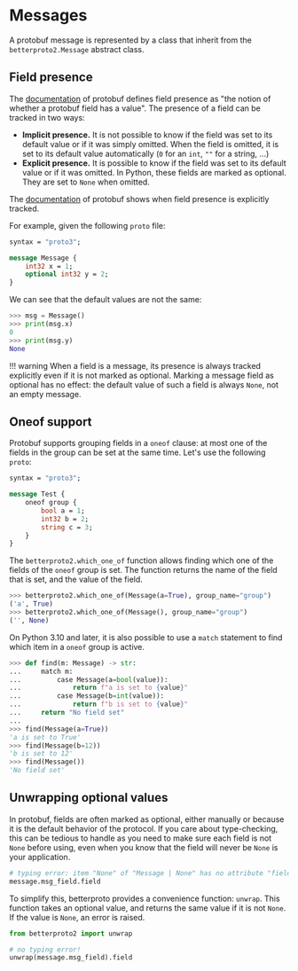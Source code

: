 # Messages

A protobuf message is represented by a class that inherit from the `betterproto2.Message` abstract class.

## Field presence

The [documentation](https://protobuf.dev/programming-guides/field_presence/) of protobuf defines field presence as "the
notion of whether a protobuf field has a value". The presence of a field can be tracked in two ways:

 - **Implicit presence.** It is not possible to know if the field was set to its default value or if it was simply
   omitted. When the field is omitted, it is set to its default value automatically (`0` for an `int`, `""` for a
   string, ...)
 - **Explicit presence.** It is possible to know if the field was set to its default value or if it was
   omitted. In Python, these fields are marked as optional. They are set to `None` when omitted.

The [documentation](https://protobuf.dev/programming-guides/field_presence/#presence-in-proto3-apis) of protobuf shows
when field presence is explicitly tracked.

For example, given the following `proto` file:

```proto
syntax = "proto3";

message Message {
    int32 x = 1;
    optional int32 y = 2;
}
```

We can see that the default values are not the same:

```python
>>> msg = Message()
>>> print(msg.x)
0
>>> print(msg.y)
None
```

!!! warning
    When a field is a message, its presence is always tracked explicitly even if it is not marked as optional. Marking a
    message field as optional has no effect: the default value of such a field is always `None`, not an empty message.

## Oneof support

Protobuf supports grouping fields in a `oneof` clause: at most one of the fields in the group can be set at the same
time. Let's use the following `proto`:

```proto
syntax = "proto3";

message Test {
    oneof group {
        bool a = 1;
        int32 b = 2;
        string c = 3;
    }
}
```

The `betterproto2.which_one_of` function allows finding which one of the fields of the `oneof` group is set. The
function returns the name of the field that is set, and the value of the field.

```python
>>> betterproto2.which_one_of(Message(a=True), group_name="group")
('a', True)
>>> betterproto2.which_one_of(Message(), group_name="group")
('', None)
```

On Python 3.10 and later, it is also possible to use a `match` statement to find which item in a `oneof` group is active.

```python
>>> def find(m: Message) -> str:
...     match m:
...         case Message(a=bool(value)):
...             return f"a is set to {value}"
...         case Message(b=int(value)):
...             return f"b is set to {value}"
...     return "No field set"
...
>>> find(Message(a=True))
'a is set to True'
>>> find(Message(b=12))
'b is set to 12'
>>> find(Message())
'No field set'
```

## Unwrapping optional values

In protobuf, fields are often marked as optional, either manually or because it is the default behavior of the protocol.
If you care about type-checking, this can be tedious to handle as you need to make sure each field is not `None` before
using, even when you know that the field will never be `None` is your application.

```python
# typing error: item "None" of "Message | None" has no attribute "field"
message.msg_field.field
```

To simplify this, betterproto provides a convenience function: `unwrap`. This function takes an optional value, and
returns the same value if it is not `None`. If the value is `None`, an error is raised.

```python
from betterproto2 import unwrap

# no typing error!
unwrap(message.msg_field).field
```
